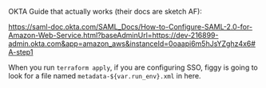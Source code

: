 OKTA Guide that actually works (their docs are sketch AF):

https://saml-doc.okta.com/SAML_Docs/How-to-Configure-SAML-2.0-for-Amazon-Web-Service.html?baseAdminUrl=https://dev-216899-admin.okta.com&app=amazon_aws&instanceId=0oaapi6m5hJsYZghz4x6#A-step1

When you run `terraform apply`, if you are configuring SSO, figgy is going to look for a file named 
`metadata-${var.run_env}.xml` in here.